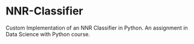 # NNR-Classifier
Custom Implementation of an NNR Classifier in Python. 
An assignment in Data Science with Python course.
